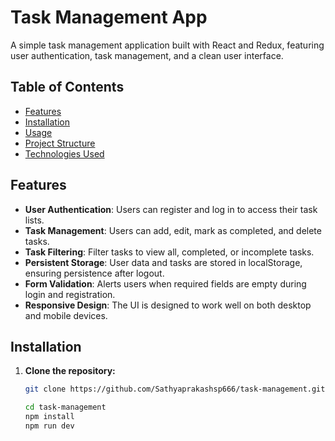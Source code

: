 # Task Management App

A simple task management application built with React and Redux, featuring user authentication, task management, and a clean user interface.

## Table of Contents

- [Features](#features)
- [Installation](#installation)
- [Usage](#usage)
- [Project Structure](#project-structure)
- [Technologies Used](#technologies-used)

## Features

- **User Authentication**: Users can register and log in to access their task lists.
- **Task Management**: Users can add, edit, mark as completed, and delete tasks.
- **Task Filtering**: Filter tasks to view all, completed, or incomplete tasks.
- **Persistent Storage**: User data and tasks are stored in localStorage, ensuring persistence after logout.
- **Form Validation**: Alerts users when required fields are empty during login and registration.
- **Responsive Design**: The UI is designed to work well on both desktop and mobile devices.

## Installation

1. **Clone the repository:**
   ```bash
   git clone https://github.com/Sathyaprakashsp666/task-management.git

   cd task-management
   npm install
   npm run dev
   

